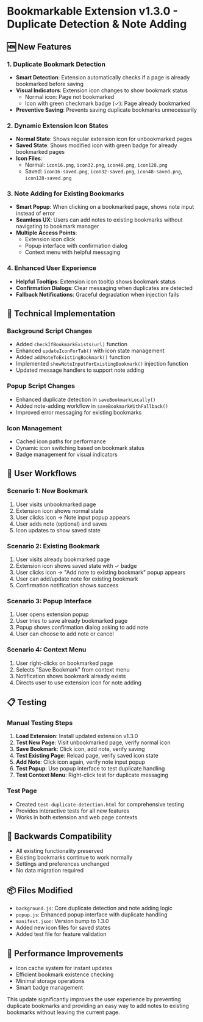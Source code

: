 # Bookmarkable Extension v1.3.0 - Duplicate Detection & Note Adding

## 🆕 New Features

### 1. Duplicate Bookmark Detection
- **Smart Detection**: Extension automatically checks if a page is already bookmarked before saving
- **Visual Indicators**: Extension icon changes to show bookmark status
  - Normal icon: Page not bookmarked
  - Icon with green checkmark badge (✓): Page already bookmarked
- **Preventive Saving**: Prevents saving duplicate bookmarks unnecessarily

### 2. Dynamic Extension Icon States
- **Normal State**: Shows regular extension icon for unbookmarked pages
- **Saved State**: Shows modified icon with green badge for already bookmarked pages
- **Icon Files**:
  - Normal: `icon16.png`, `icon32.png`, `icon48.png`, `icon128.png`
  - Saved: `icon16-saved.png`, `icon32-saved.png`, `icon48-saved.png`, `icon128-saved.png`

### 3. Note Adding for Existing Bookmarks
- **Smart Popup**: When clicking on a bookmarked page, shows note input instead of error
- **Seamless UX**: Users can add notes to existing bookmarks without navigating to bookmark manager
- **Multiple Access Points**:
  - Extension icon click
  - Popup interface with confirmation dialog
  - Context menu with helpful messaging

### 4. Enhanced User Experience
- **Helpful Tooltips**: Extension icon tooltip shows bookmark status
- **Confirmation Dialogs**: Clear messaging when duplicates are detected
- **Fallback Notifications**: Graceful degradation when injection fails

## 🔧 Technical Implementation

### Background Script Changes
- Added `checkIfBookmarkExists(url)` function
- Enhanced `updateIconForTab()` with icon state management
- Added `addNoteToExistingBookmark()` function
- Implemented `showNoteInputForExistingBookmark()` injection function
- Updated message handlers to support note adding

### Popup Script Changes
- Enhanced duplicate detection in `saveBookmarkLocally()`
- Added note-adding workflow in `saveBookmarkWithFallback()`
- Improved error messaging for existing bookmarks

### Icon Management
- Cached icon paths for performance
- Dynamic icon switching based on bookmark status
- Badge management for visual indicators

## 🎯 User Workflows

### Scenario 1: New Bookmark
1. User visits unbookmarked page
2. Extension icon shows normal state
3. User clicks icon → Note input popup appears
4. User adds note (optional) and saves
5. Icon updates to show saved state

### Scenario 2: Existing Bookmark
1. User visits already bookmarked page
2. Extension icon shows saved state with ✓ badge
3. User clicks icon → "Add note to existing bookmark" popup appears
4. User can add/update note for existing bookmark
5. Confirmation notification shows success

### Scenario 3: Popup Interface
1. User opens extension popup
2. User tries to save already bookmarked page
3. Popup shows confirmation dialog asking to add note
4. User can choose to add note or cancel

### Scenario 4: Context Menu
1. User right-clicks on bookmarked page
2. Selects "Save Bookmark" from context menu
3. Notification shows bookmark already exists
4. Directs user to use extension icon for note adding

## 📋 Testing

### Manual Testing Steps
1. **Load Extension**: Install updated extension v1.3.0
2. **Test New Page**: Visit unbookmarked page, verify normal icon
3. **Save Bookmark**: Click icon, add note, verify saving
4. **Test Existing Page**: Reload page, verify saved icon state
5. **Add Note**: Click icon again, verify note input popup
6. **Test Popup**: Use popup interface to test duplicate handling
7. **Test Context Menu**: Right-click test for duplicate messaging

### Test Page
- Created `test-duplicate-detection.html` for comprehensive testing
- Provides interactive tests for all new features
- Works in both extension and web page contexts

## 🔄 Backwards Compatibility
- All existing functionality preserved
- Existing bookmarks continue to work normally
- Settings and preferences unchanged
- No data migration required

## 📦 Files Modified
- `background.js`: Core duplicate detection and note adding logic
- `popup.js`: Enhanced popup interface with duplicate handling
- `manifest.json`: Version bump to 1.3.0
- Added new icon files for saved states
- Added test file for feature validation

## 🚀 Performance Improvements
- Icon cache system for instant updates
- Efficient bookmark existence checking
- Minimal storage operations
- Smart badge management

This update significantly improves the user experience by preventing duplicate bookmarks and providing an easy way to add notes to existing bookmarks without leaving the current page.